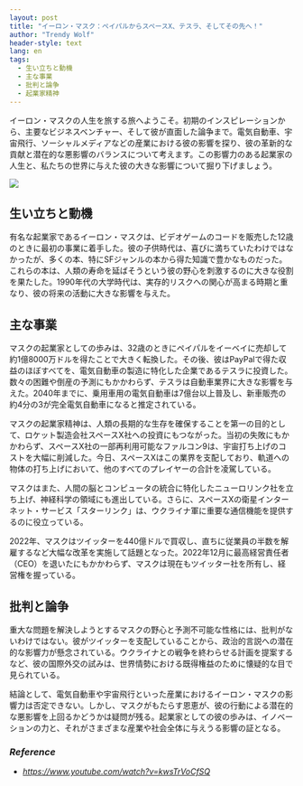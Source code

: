 ```yaml
---
layout: post
title: "イーロン・マスク：ペイパルからスペースX、テスラ、そしてその先へ！"
author: "Trendy Wolf"
header-style: text
lang: en
tags:
  - 生い立ちと動機
  - 主な事業
  - 批判と論争
  - 起業家精神
---
```


イーロン・マスクの人生を旅する旅へようこそ。初期のインスピレーションから、主要なビジネスベンチャー、そして彼が直面した論争まで。電気自動車、宇宙飛行、ソーシャルメディアなどの産業における彼の影響を探り、彼の革新的な貢献と潜在的な悪影響のバランスについて考えます。この影響力のある起業家の人生と、私たちの世界に与えた彼の大きな影響について掘り下げましょう。

<img
    src="https://i.ytimg.com/vi/kwsTrVoCfSQ/hqdefault.jpg"
/>




## 生い立ちと動機

有名な起業家であるイーロン・マスクは、ビデオゲームのコードを販売した12歳のときに最初の事業に着手した。彼の子供時代は、喜びに満ちていたわけではなかったが、多くの本、特にSFジャンルの本から得た知識で豊かなものだった。これらの本は、人類の寿命を延ばそうという彼の野心を刺激するのに大きな役割を果たした。1990年代の大学時代は、実存的リスクへの関心が高まる時期と重なり、彼の将来の活動に大きな影響を与えた。

## 主な事業

マスクの起業家としての歩みは、32歳のときにペイパルをイーベイに売却して約1億8000万ドルを得たことで大きく転換した。その後、彼はPayPalで得た収益のほぼすべてを、電気自動車の製造に特化した企業であるテスラに投資した。数々の困難や倒産の予測にもかかわらず、テスラは自動車業界に大きな影響を与えた。2040年までに、乗用車用の電気自動車は7億台以上普及し、新車販売の約4分の3が完全電気自動車になると推定されている。

マスクの起業家精神は、人類の長期的な生存を確保することを第一の目的として、ロケット製造会社スペースX社への投資にもつながった。当初の失敗にもかかわらず、スペースX社の一部再利用可能なファルコン9は、宇宙打ち上げのコストを大幅に削減した。今日、スペースXはこの業界を支配しており、軌道への物体の打ち上げにおいて、他のすべてのプレイヤーの合計を凌駕している。

マスクはまた、人間の脳とコンピュータの統合に特化したニューロリンク社を立ち上げ、神経科学の領域にも進出している。さらに、スペースXの衛星インターネット・サービス「スターリンク」は、ウクライナ軍に重要な通信機能を提供するのに役立っている。

2022年、マスクはツイッターを440億ドルで買収し、直ちに従業員の半数を解雇するなど大幅な改革を実施して話題となった。2022年12月に最高経営責任者（CEO）を退いたにもかかわらず、マスクは現在もツイッター社を所有し、経営権を握っている。

## 批判と論争

重大な問題を解決しようとするマスクの野心と予測不可能な性格には、批判がないわけではない。彼がツイッターを支配していることから、政治的言説への潜在的な影響力が懸念されている。ウクライナとの戦争を終わらせる計画を提案するなど、彼の国際外交の試みは、世界情勢における既得権益のために懐疑的な目で見られている。

結論として、電気自動車や宇宙飛行といった産業におけるイーロン・マスクの影響力は否定できない。しかし、マスクがもたらす恩恵が、彼の行動による潜在的な悪影響を上回るかどうかは疑問が残る。起業家としての彼の歩みは、イノベーションの力と、それがさまざまな産業や社会全体に与えうる影響の証となる。


### _Reference_
- _https://www.youtube.com/watch?v=kwsTrVoCfSQ_

